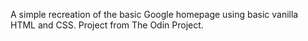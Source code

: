 A simple recreation of the basic Google homepage using basic vanilla HTML and CSS. Project from The Odin Project.